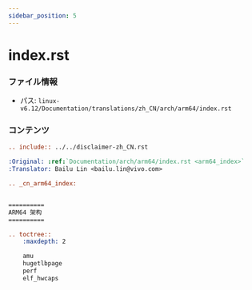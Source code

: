 ```yaml
---
sidebar_position: 5
---
```

# index.rst

### ファイル情報

- パス: `linux-v6.12/Documentation/translations/zh_CN/arch/arm64/index.rst`

### コンテンツ

```rst
.. include:: ../../disclaimer-zh_CN.rst

:Original: :ref:`Documentation/arch/arm64/index.rst <arm64_index>`
:Translator: Bailu Lin <bailu.lin@vivo.com>

.. _cn_arm64_index:


==========
ARM64 架构
==========

.. toctree::
    :maxdepth: 2

    amu
    hugetlbpage
    perf
    elf_hwcaps

```
